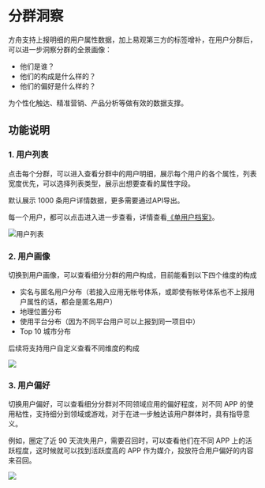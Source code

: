 # 分群洞察

方舟支持上报明细的用户属性数据，加上易观第三方的标签增补，在用户分群后，可以进一步洞察分群的全景画像：

* 他们是谁？
* 他们的构成是什么样的？
* 他们的偏好是什么样的？

为个性化触达、精准营销、产品分析等做有效的数据支撑。

## 功能说明

### 1. 用户列表

点击每个分群，可以进入查看分群中的用户明细，展示每个用户的各个属性，列表宽度优先，可以选择列表类型，展示出想要查看的属性字段。

默认展示 1000 条用户详情数据，更多需要通过API导出。

每一个用户，都可以点击进入进一步查看，详情查看[《单用户档案》](https://github.com/larryisthere/ark-docs/tree/03211ca894b85a2ac80a6540af9a600714d71d2c/docs/manual/segmentation-user-sequence/README.md)。

![&#x7528;&#x6237;&#x5217;&#x8868;](https://imguserradar.analysys.cn/fangzhou/img/2018/08/201808111928163974.gif)

### 2. 用户画像

切换到用户画像，可以查看细分分群的用户构成，目前能看到以下四个维度的构成

* 实名与匿名用户分布（若接入应用无帐号体系，或即使有帐号体系也不上报用户属性的话，都会是匿名用户）
* 地理位置分布
* 使用平台分布（因为不同平台用户可以上报到同一项目中）
* Top 10 城市分布

后续将支持用户自定义查看不同维度的构成

![ ](https://imguserradar.analysys.cn/fangzhou/img/2018/08/201808111941599029.png)

### 3. 用户偏好

切换用户偏好，可以查看细分分群对不同领域应用的偏好程度，对不同 APP 的使用粘性，支持细分到领域或游戏，对于在进一步触达该用户群体时，具有指导意义。

例如，圈定了近 90 天流失用户，需要召回时，可以查看他们在不同 APP 上的活跃程度，这时候就可以找到活跃度高的 APP 作为媒介，投放符合用户偏好的内容来召回。

![ ](https://imguserradar.analysys.cn/fangzhou/img/2018/08/201808111950305403.png)

